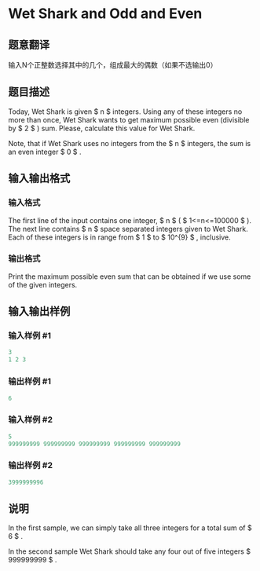 # Wet Shark and Odd and Even

## 题意翻译

输入N个正整数选择其中的几个，组成最大的偶数（如果不选输出0）

## 题目描述

Today, Wet Shark is given $ n $ integers. Using any of these integers no more than once, Wet Shark wants to get maximum possible even (divisible by $ 2 $ ) sum. Please, calculate this value for Wet Shark.

Note, that if Wet Shark uses no integers from the $ n $ integers, the sum is an even integer $ 0 $ .

## 输入输出格式

### 输入格式

The first line of the input contains one integer, $ n $ ( $ 1<=n<=100000 $ ). The next line contains $ n $ space separated integers given to Wet Shark. Each of these integers is in range from $ 1 $ to $ 10^{9} $ , inclusive.

### 输出格式

Print the maximum possible even sum that can be obtained if we use some of the given integers.

## 输入输出样例

### 输入样例 #1

```cpp
3
1 2 3

```
### 输出样例 #1

```cpp
6
```


### 输入样例 #2

```cpp
5
999999999 999999999 999999999 999999999 999999999

```
### 输出样例 #2

```cpp
3999999996
```


## 说明

In the first sample, we can simply take all three integers for a total sum of $ 6 $ .

In the second sample Wet Shark should take any four out of five integers $ 999999999 $ .

